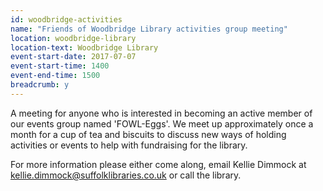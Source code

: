 ```yaml
---
id: woodbridge-activities
name: "Friends of Woodbridge Library activities group meeting"
location: woodbridge-library
location-text: Woodbridge Library
event-start-date: 2017-07-07
event-start-time: 1400
event-end-time: 1500
breadcrumb: y
---
```


A meeting for anyone who is interested in becoming an active member of our events group named 'FOWL-Eggs'. We meet up approximately once a month for a cup of tea and biscuits to discuss new ways of holding activities or events to help with fundraising for the library.

For more information please either come along, email Kellie Dimmock at kellie.dimmock@suffolklibraries.co.uk or call the library.
